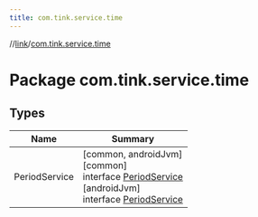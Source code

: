 ```yaml
---
title: com.tink.service.time
---
```

//[link](../../index.html)/[com.tink.service.time](index.html)



# Package com.tink.service.time



## Types


| Name | Summary |
|---|---|
| PeriodService | [common, androidJvm]<br>[common]<br>interface [PeriodService]([common]-period-service/index.html)<br>[androidJvm]<br>interface [PeriodService]([android-jvm]-period-service/index.html) |

